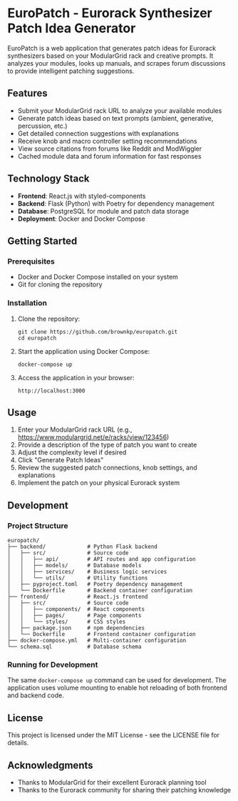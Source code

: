 # EuroPatch - Eurorack Synthesizer Patch Idea Generator

EuroPatch is a web application that generates patch ideas for Eurorack synthesizers based on your ModularGrid rack and creative prompts. It analyzes your modules, looks up manuals, and scrapes forum discussions to provide intelligent patching suggestions.

## Features

- Submit your ModularGrid rack URL to analyze your available modules
- Generate patch ideas based on text prompts (ambient, generative, percussion, etc.)
- Get detailed connection suggestions with explanations
- Receive knob and macro controller setting recommendations
- View source citations from forums like Reddit and ModWiggler
- Cached module data and forum information for fast responses

## Technology Stack

- **Frontend**: React.js with styled-components
- **Backend**: Flask (Python) with Poetry for dependency management
- **Database**: PostgreSQL for module and patch data storage
- **Deployment**: Docker and Docker Compose

## Getting Started

### Prerequisites

- Docker and Docker Compose installed on your system
- Git for cloning the repository

### Installation

1. Clone the repository:
   ```
   git clone https://github.com/brownkp/europatch.git
   cd europatch
   ```

2. Start the application using Docker Compose:
   ```
   docker-compose up
   ```

3. Access the application in your browser:
   ```
   http://localhost:3000
   ```

## Usage

1. Enter your ModularGrid rack URL (e.g., https://www.modulargrid.net/e/racks/view/123456)
2. Provide a description of the type of patch you want to create
3. Adjust the complexity level if desired
4. Click "Generate Patch Ideas"
5. Review the suggested patch connections, knob settings, and explanations
6. Implement the patch on your physical Eurorack system

## Development

### Project Structure

```
europatch/
├── backend/             # Python Flask backend
│   ├── src/             # Source code
│   │   ├── api/         # API routes and app configuration
│   │   ├── models/      # Database models
│   │   ├── services/    # Business logic services
│   │   └── utils/       # Utility functions
│   ├── pyproject.toml   # Poetry dependency management
│   └── Dockerfile       # Backend container configuration
├── frontend/            # React.js frontend
│   ├── src/             # Source code
│   │   ├── components/  # React components
│   │   ├── pages/       # Page components
│   │   └── styles/      # CSS styles
│   ├── package.json     # npm dependencies
│   └── Dockerfile       # Frontend container configuration
├── docker-compose.yml   # Multi-container configuration
└── schema.sql           # Database schema
```

### Running for Development

The same `docker-compose up` command can be used for development. The application uses volume mounting to enable hot reloading of both frontend and backend code.

## License

This project is licensed under the MIT License - see the LICENSE file for details.

## Acknowledgments

- Thanks to ModularGrid for their excellent Eurorack planning tool
- Thanks to the Eurorack community for sharing their patching knowledge
